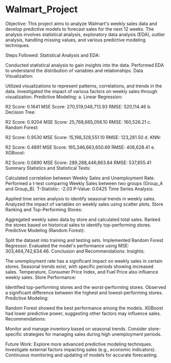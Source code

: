 # Walmart_Project
Objective:
This project aims to analyze Walmart's weekly sales data and develop predictive models to forecast sales for the next 12 weeks. The analysis involves statistical analysis, exploratory data analysis (EDA), outlier analysis, handling missing values, and various predictive modeling techniques.

Steps Followed:
Statistical Analysis and EDA:

Conducted statistical analysis to gain insights into the data.
Performed EDA to understand the distribution of variables and relationships.
Data Visualization:

Utilized visualizations to represent patterns, correlations, and trends in the data.
Investigated the impact of various factors on weekly sales through visualization.
Predictive Modeling:
a. Linear Regression:

R2 Score: 0.1641
MSE Score: 270,519,048,713.93
RMSE: 520,114.46
b. Decision Tree:

R2 Score: 0.9204
MSE Score: 25,768,665,056.10
RMSE: 160,526.21
c. Random Forest:

R2 Score: 0.9530
MSE Score: 15,198,328,551.10
RMSE: 123,281.50
d. KNN:

R2 Score: 0.4891
MSE Score: 165,346,663,650.69
RMSE: 406,628.41
e. XGBoost:

R2 Score: 0.0890
MSE Score: 289,288,446,863.84
RMSE: 537,855.41
Summary Statistics and Statistical Tests:

Calculated correlation between Weekly Sales and Unemployment Rate.
Performed a t-test comparing Weekly Sales between two groups (Group_A and Group_B).
T-Statistic: -2.03
P-Value: 0.0425
Time Series Analysis:

Applied time series analysis to identify seasonal trends in weekly sales.
Analyzed the impact of variables on weekly sales using scatter plots.
Store Ranking and Top-Performing Stores:

Aggregated weekly sales data by store and calculated total sales.
Ranked the stores based on historical sales to identify top-performing stores.
Predictive Modeling (Random Forest):

Split the dataset into training and testing sets.
Implemented Random Forest Regressor.
Evaluated the model's performance using MSE: 303,464,742,634.46.
Conclusion and Recommendations:
Insights:

The unemployment rate has a significant impact on weekly sales in certain stores.
Seasonal trends exist, with specific periods showing increased sales.
Temperature, Consumer Price Index, and Fuel Price also influence weekly sales.
Store Performance:

Identified top-performing stores and the worst-performing stores.
Observed a significant difference between the highest and lowest-performing stores.
Predictive Modeling:

Random Forest showed the best performance among the models.
XGBoost had lower predictive power, suggesting other factors may influence sales.
Recommendations:

Monitor and manage inventory based on seasonal trends.
Consider store-specific strategies for managing sales during high unemployment periods.

Future Work:
Explore more advanced predictive modeling techniques.
Investigate external factors impacting sales (e.g., economic indicators).
Continuous monitoring and updating of models for accurate forecasting.
